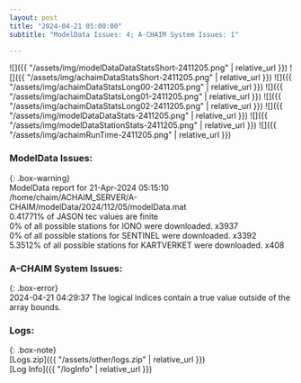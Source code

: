 ```yaml
---
layout: post
title: "2024-04-21 05:00:00"
subtitle: "ModelData Issues: 4; A-CHAIM System Issues: 1"

---
```


![]({{ "/assets/img/modelDataDataStatsShort-2411205.png" | relative_url }})
![]({{ "/assets/img/achaimDataStatsShort-2411205.png" | relative_url }})
![]({{ "/assets/img/achaimDataStatsLong00-2411205.png" | relative_url }})
![]({{ "/assets/img/achaimDataStatsLong01-2411205.png" | relative_url }})
![]({{ "/assets/img/achaimDataStatsLong02-2411205.png" | relative_url }})
![]({{ "/assets/img/modelDataDataStats-2411205.png" | relative_url }})
![]({{ "/assets/img/modelDataStationStats-2411205.png" | relative_url }})
![]({{ "/assets/img/achaimRunTime-2411205.png" | relative_url }})


### ModelData Issues:  
  
{: .box-warning}  
 ModelData report for 21-Apr-2024 05:15:10   
 /home/chaim/ACHAIM_SERVER/A-CHAIM/modelData/2024/112/05/modelData.mat   
 0.41771% of JASON tec values are finite   
 0% of all possible stations for IONO were downloaded. x3937   
 0% of all possible stations for SENTINEL were downloaded. x3392   
 5.3512% of all possible stations for KARTVERKET were downloaded. x408   
  
### A-CHAIM System Issues:  
  
{: .box-error}  
2024-04-21 04:29:37 The logical indices contain a true value outside of the array bounds.  

### Logs:  
  
{: .box-note}  
[Logs.zip]({{ "/assets/other/logs.zip" | relative_url }})  
[Log Info]({{ "/logInfo" | relative_url }})  
